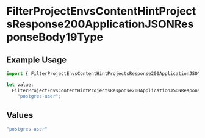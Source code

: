 # FilterProjectEnvsContentHintProjectsResponse200ApplicationJSONResponseBody19Type

## Example Usage

```typescript
import { FilterProjectEnvsContentHintProjectsResponse200ApplicationJSONResponseBody19Type } from "@vercel/sdk/models/filterprojectenvsop.js";

let value:
  FilterProjectEnvsContentHintProjectsResponse200ApplicationJSONResponseBody19Type =
    "postgres-user";
```

## Values

```typescript
"postgres-user"
```